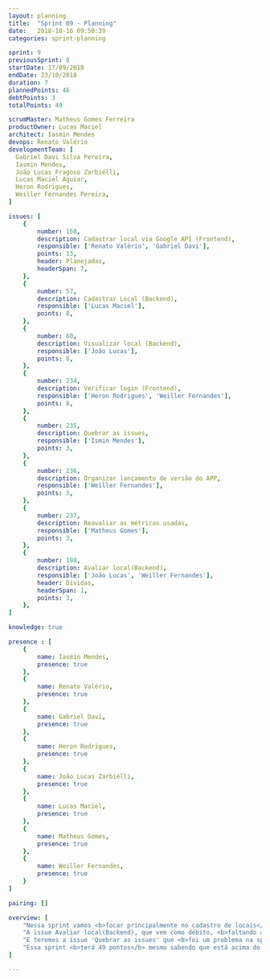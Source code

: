 ```yaml
---
layout: planning
title:  "Sprint 09 - Planning"
date:   2018-10-16 09:50:39
categories: sprint-planning

sprint: 9
previousSprint: 8
startDate: 17/09/2018
endDate: 23/10/2018
duration: 7
plannedPoints: 46
debtPoints: 3
totalPoints: 49

scrumMaster: Matheus Gomes Ferreira
productOwner: Lucas Maciel
architect: Iasmin Mendes
devops: Renato Valério
developmentTeam: [
  Gabriel Davi Silva Pereira,
  Iasmin Mendes,
  João Lucas Fragoso Zarbiélli,
  Lucas Maciel Aguiar,
  Heron Rodrigues,
  Weiller Fernandes Pereira,
]

issues: [
    {
        number: 158,
        description: Cadastrar local via Google API (Frontend),
        responsible: ['Renato Valério', 'Gabriel Davi'],
        points: 13,
        header: Planejadas,
        headerSpan: 7,
    },
    {
        number: 57,
        description: Cadastrar Local (Backend),
        responsible: ['Lucas Maciel'],
        points: 8,
    },
    {
        number: 60,
        description: Visualizar local (Backend),
        responsible: ['João Lucas'],
        points: 8,
    },
    {
        number: 234,
        description: Verificar login (Frontend),
        responsible: ['Heron Rodrigues', 'Weiller Fernandes'],
        points: 8,
    },
    {
        number: 235,
        description: Quebrar as issues,
        responsible: ['Ismin Mendes'],
        points: 3,
    },
    {
        number: 236,
        description: Organizar lançamento de versão do APP,
        responsible: ['Weiller Fernandes'],
        points: 3,
    },
    {
        number: 237,
        description: Reavaliar as métricas usadas,
        responsible: ['Matheus Gomes'],
        points: 3,
    },
    {
        number: 198,
        description: Avaliar local(Backend),
        responsible: ['João Lucas', 'Weiller Fernandes'],
        header: Dividas,
        headerSpan: 1,
        points: 3,
    },
]

knowledge: true

presence : [
    {
        name: Iasmin Mendes,
        presence: true
    },
    {
        name: Renato Valério,
        presence: true
    },
    {
        name: Gabriel Davi,
        presence: true
    },
    {
        name: Heron Rodrigues,
        presence: true
    },
    {
        name: João Lucas Zarbiélli,
        presence: true
    },
    {
        name: Lucas Maciel,
        presence: true
    },
    {
        name: Matheus Gomes,
        presence: true
    },
    {
        name: Weiller Fernandes,
        presence: true
    }
]

pairing: []

overview: [
    "Nessa sprint vamos <b>focar principalmente no cadastro de locais</b>. São issues com pontuação alta, mas faltando apenas 5 sprints para a release 2 e essa sendo <b>uma das principais funções do aplicativo e que interfere diretamente em outras issues</b>, ja deveriamos começar o desenvolvimento para sanar problemas o quanto antes.",
    "A issue Avaliar local(Backend), que vem como débito, <b>faltando apenas testes</b> ficará com a mesma dupla da sprint passada, pois ja <b>possuem um maior conhecimento do que esta faltando e para ganhar tempo por causa da alta pontuação da sprint atual</b>.",
    "E teremos a issue 'Quebrar as issues' que <b>foi um problema na sprint passada</b> e causou débito em uma das issues planejadas.",
    "Essa sprint <b>terá 49 pontos</b> mesmo sabendo que está acima do velocity de 22,5 pontos, e que planejar acima do velocity é uma coisa ruim. Essa decisão deve-se ao fato dessa sprint ter algumas <b>issues com pontuação alta mas issues que interferem em outras funcionalidades</b> e devemos fazer o quanto antes. <b>Planejamos reunião com toda a equipe para não limitar a resolução de problemas com as tarefas somente a dupla de pareamento</b> e não fazer isso pessoalmente não estava sendo efetivo."
]

---
```

